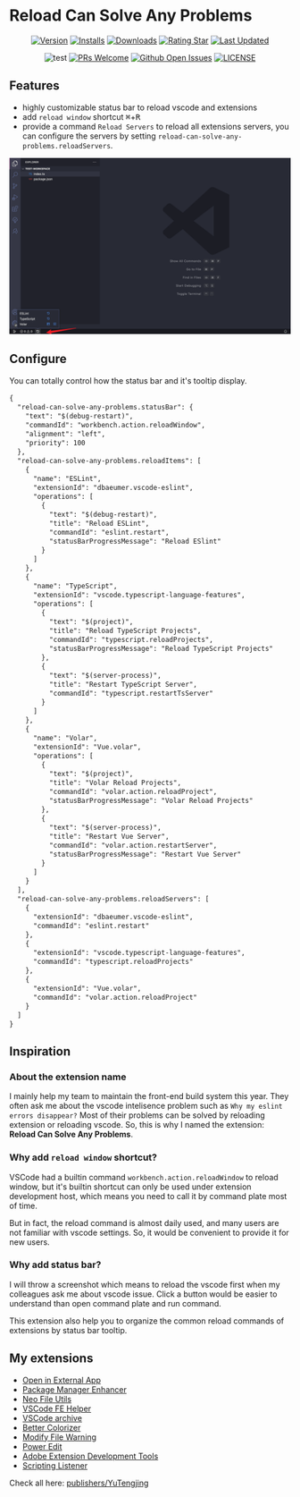 # Reload Can Solve Any Problems

<div align="center">

[![Version](https://img.shields.io/visual-studio-marketplace/v/YuTengjing.reload-can-solve-any-problems)](https://marketplace.visualstudio.com/items/YuTengjing.reload-can-solve-any-problems/changelog) [![Installs](https://img.shields.io/visual-studio-marketplace/i/YuTengjing.reload-can-solve-any-problems)](https://marketplace.visualstudio.com/items?itemName=YuTengjing.reload-can-solve-any-problems) [![Downloads](https://img.shields.io/visual-studio-marketplace/d/YuTengjing.reload-can-solve-any-problems)](https://marketplace.visualstudio.com/items?itemName=YuTengjing.reload-can-solve-any-problems) [![Rating Star](https://img.shields.io/visual-studio-marketplace/stars/YuTengjing.reload-can-solve-any-problems)](https://marketplace.visualstudio.com/items?itemName=YuTengjing.reload-can-solve-any-problems&ssr=false#review-details) [![Last Updated](https://img.shields.io/visual-studio-marketplace/last-updated/YuTengjing.reload-can-solve-any-problems)](https://github.com/tjx666/reload-can-solve-any-problems)

![test](https://github.com/tjx666/reload-can-solve-any-problems/actions/workflows/test.yml/badge.svg) [![PRs Welcome](https://img.shields.io/badge/PRs-welcome-brightgreen.svg?style=flat)](http://makeapullrequest.com) [![Github Open Issues](https://img.shields.io/github/issues/tjx666/reload-can-solve-any-problems)](https://github.com/tjx666/reload-can-solve-any-problems/issues) [![LICENSE](https://img.shields.io/badge/license-Anti%20996-blue.svg?style=flat-square)](https://github.com/996icu/996.ICU/blob/master/LICENSE)

</div>

## Features

- highly customizable status bar to reload vscode and extensions
- add `reload window` shortcut <kbd>⌘</kbd>+<kbd>R</kbd>
- provide a command `Reload Servers` to reload all extensions servers, you can configure the servers by setting `reload-can-solve-any-problems.reloadServers`.

![usage](https://github.com/tjx666/reload-can-solve-any-problems/blob/main/assets/screenshots/usage.png?raw=true)

## Configure

You can totally control how the status bar and it's tooltip display.

```jsonc
{
  "reload-can-solve-any-problems.statusBar": {
    "text": "$(debug-restart)",
    "commandId": "workbench.action.reloadWindow",
    "alignment": "left",
    "priority": 100
  },
  "reload-can-solve-any-problems.reloadItems": [
    {
      "name": "ESLint",
      "extensionId": "dbaeumer.vscode-eslint",
      "operations": [
        {
          "text": "$(debug-restart)",
          "title": "Reload ESLint",
          "commandId": "eslint.restart",
          "statusBarProgressMessage": "Reload ESlint"
        }
      ]
    },
    {
      "name": "TypeScript",
      "extensionId": "vscode.typescript-language-features",
      "operations": [
        {
          "text": "$(project)",
          "title": "Reload TypeScript Projects",
          "commandId": "typescript.reloadProjects",
          "statusBarProgressMessage": "Reload TypeScript Projects"
        },
        {
          "text": "$(server-process)",
          "title": "Restart TypeScript Server",
          "commandId": "typescript.restartTsServer"
        }
      ]
    },
    {
      "name": "Volar",
      "extensionId": "Vue.volar",
      "operations": [
        {
          "text": "$(project)",
          "title": "Volar Reload Projects",
          "commandId": "volar.action.reloadProject",
          "statusBarProgressMessage": "Volar Reload Projects"
        },
        {
          "text": "$(server-process)",
          "title": "Restart Vue Server",
          "commandId": "volar.action.restartServer",
          "statusBarProgressMessage": "Restart Vue Server"
        }
      ]
    }
  ],
  "reload-can-solve-any-problems.reloadServers": [
    {
      "extensionId": "dbaeumer.vscode-eslint",
      "commandId": "eslint.restart"
    },
    {
      "extensionId": "vscode.typescript-language-features",
      "commandId": "typescript.reloadProjects"
    },
    {
      "extensionId": "Vue.volar",
      "commandId": "volar.action.reloadProject"
    }
  ]
}
```

## Inspiration

### About the extension name

I mainly help my team to maintain the front-end build system this year. They often ask me about the vscode intelisence problem such as `Why my eslint errors disappear?` Most of their problems can be solved by reloading extension or reloading vscode. So, this is why I named the extension: **Reload Can Solve Any Problems**.

### Why add `reload window` shortcut?

VSCode had a builtin command `workbench.action.reloadWindow` to reload window, but it's builtin shortcut can only be used under extension development host, which means you need to call it by command plate most of time.

But in fact, the reload command is almost daily used, and many users are not familiar with vscode settings. So, it would be convenient to provide it for new users.

### Why add status bar?

I will throw a screenshot which means to reload the vscode first when my colleagues ask me about vscode issue. Click a button would be easier to understand than open command plate and run command.

This extension also help you to organize the common reload commands of extensions by status bar tooltip.

## My extensions

- [Open in External App](https://github.com/tjx666/open-in-external-app)
- [Package Manager Enhancer](https://github.com/tjx666/package-manager-enhancer)
- [Neo File Utils](https://github.com/tjx666/vscode-neo-file-utils)
- [VSCode FE Helper](https://github.com/tjx666/vscode-fe-helper)
- [VSCode archive](https://github.com/tjx666/vscode-archive)
- [Better Colorizer](https://github.com/tjx666/better-colorizer/tree/main)
- [Modify File Warning](https://github.com/tjx666/modify-file-warning)
- [Power Edit](https://github.com/tjx666/power-edit)
- [Adobe Extension Development Tools](https://github.com/tjx666/vscode-adobe-extension-devtools)
- [Scripting Listener](https://github.com/tjx666/scripting-listener)

Check all here: [publishers/YuTengjing](https://marketplace.visualstudio.com/publishers/YuTengjing)
